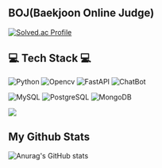 

## BOJ(Baekjoon Online Judge) 
[![Solved.ac Profile](http://mazassumnida.wtf/api/v2/generate_badge?boj=wltjq4300)](https://solved.ac/wltjq4300/)




## 💻 Tech Stack 💻 
<img alt="Python" src ="https://img.shields.io/badge/Python-3766AB?style=flat-square&logo=Python&logoColor=yellow"/> <img alt="Opencv" src="https://img.shields.io/badge/Opencv-73BA25?style=flat-square&logo=OpenCV&logoColor=white"> <img alt="FastAPI" src="https://img.shields.io/badge/FastAPI-009688?style=flat-square&logo=FastAPI&logoColor=white"> <img alt="ChatBot" src="https://img.shields.io/badge/ChatBot-FFD000?style=flat-square&logo=ChatBot&logoColor=black">


<img alt="MySQL" src="https://img.shields.io/badge/MySQL-00B5E2?style=flat-square&logo=MySQL&logoColor=white"> <img alt="PostgreSQL" src="https://img.shields.io/badge/PostgreSQL-4169E1?style=flat-square&logo=PostgreSQL&logoColor=white"> <img alt="MongoDB" src="https://img.shields.io/badge/MongoDB-47A248?style=flat-square&logo=MongoDB&logoColor=white"> 



<a href="https://github.com/easyseop"><img src="https://hits.seeyoufarm.com/api/count/incr/badge.svg?url=https%3A%2F%2Fgithub.com%2Fseondal&count_bg=%23000000&title_bg=%23000000&icon=github.svg&icon_color=%23E7E7E7&title=GitHub&edge_flat=false)"/></a>


## My Github Stats 
![Anurag's GitHub stats](https://github-readme-stats.vercel.app/api?username=easyseop&show_icons=true&theme=radical)
<!--
**easyseop/easyseop** is a ✨ _special_ ✨ repository because its `README.md` (this file) appears on your GitHub profile.
